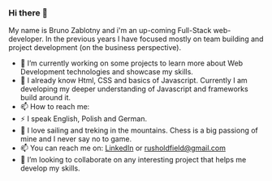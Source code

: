 ### Hi there 👋
My name is Bruno Zablotny and i'm an up-coming Full-Stack web-developer. In the previous years I have focused mostly on team building and project development (on the business perspective).

- 🔭 I’m currently working on some projects to learn more about Web Development technologies and showcase my skills.
- 🌱 I already know  Html, CSS and basics of Javascript. Currently I am developing my deeper understanding of Javascript and frameworks build around it. 
- 📫 How to reach me: 
- ⚡ I speak English, Polish and German.
- 👀 I love sailing and treking in the mountains. Chess is a big passiong of mine and I never say no to game.
- 📫 You can reach me on: <a href="https://www.linkedin.com/in/bruno-zablotny-704059b8/" target="_blank">LinkedIn</a> or rusholdfield@gmail.com
- 💞️ I’m looking to collaborate on any interesting project that helps me develop my skills. 
